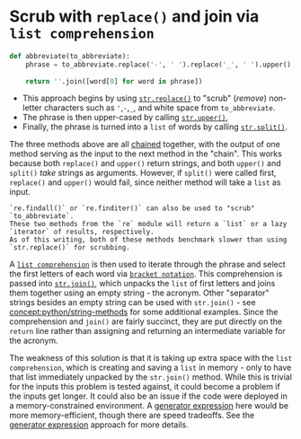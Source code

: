 # Scrub with `replace()` and join via `list comprehension`

```python
def abbreviate(to_abbreviate):
    phrase = to_abbreviate.replace('-', ' ').replace('_', ' ').upper().split()
    
    return ''.join([word[0] for word in phrase])
```

-  This approach begins by using  [`str.replace()`][str-replace] to "scrub" (_remove_) non-letter characters such as `'`,`-`,`_`, and white space from `to_abbreviate`.
- The phrase is then upper-cased by calling [`str.upper()`][str-upper],
- Finally, the phrase is turned into a `list` of words by calling [`str.split()`][str-split].

The three methods above are all [chained][chaining] together, with the output of one method serving as the input to the next method in the "chain".
This works because both `replace()` and `upper()` return strings, and both `upper()` and `split()` _take_ strings as arguments.
However, if `split()` were called first, `replace()` and `upper()` would fail, since neither method will take a `list` as input.


~~~~exercism/note
`re.findall()` or `re.finditer()` can also be used to "scrub" `to_abbreviate`.
These two methods from the `re` module will return a `list` or a lazy `iterator` of results, respectively.
As of this writing, both of these methods benchmark slower than using `str.replace()` for scrubbing.
~~~~


A [`list comprehension`][list comprehension] is then used to iterate through the phrase and select the first letters of each word via [`bracket notation`][subscript notation].
This comprehension is passed into [`str.join()`][str-join], which unpacks the `list` of first letters and joins them together using an empty string - the acronym.
Other "separator" strings besides an empty string can be used with `str.join()` - see [concept:python/string-methods]() for some additional examples.
Since the comprehension and `join()` are fairly succinct, they are put directly on the `return` line rather than assigning and returning an intermediate variable for the acronym.


The weakness of this solution is that it is taking up extra space with the `list comprehension`, which is creating and saving a `list` in memory - only to have that list immediately unpacked by the `str.join()` method.
While this is trivial for the inputs this problem is tested against, it could become a problem if the inputs get longer.
It could also be an issue if the code were deployed in a memory-constrained environment.
A [generator expression][generator-expression] here would be more memory-efficient, though there are speed tradeoffs.
See the [generator expression][approach-generator-expression] approach for more details.

[approach-generator-expression]: https://exercism.org/tracks/python/exercises/acronym/approaches/generator-expression
[chaining]: https://pyneng.readthedocs.io/en/latest/book/04_data_structures/method_chaining.html
[generator-expression]: https://dbader.org/blog/python-generator-expressions
[list comprehension]: https://treyhunner.com/2015/12/python-list-comprehensions-now-in-color/
[str-join]: https://docs.python.org/3/library/stdtypes.html#str.join
[str-replace]: https://docs.python.org/3/library/stdtypes.html#str.replace
[str-split]: https://docs.python.org/3/library/stdtypes.html#str.split
[str-upper]: https://docs.python.org/3/library/stdtypes.html#str.upper
[subscript notation]: https://docs.python.org/3/glossary.html#term-slice
